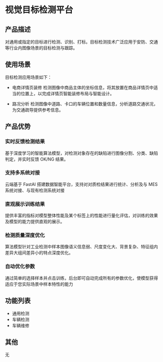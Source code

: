 # 视觉目标检测平台

## 产品描述

对通用或指定的目标进行检测、识别、打标。目标检测技术广泛应用于安防、交通等行业内图像场景的目标检测与跟踪。

## 使用场景

目标检测应用场景如下：

- 电商详情页装修
  检测图像中商品主体的坐标信息，将其放置在商品详情页中适当的位置上，以完成详情页智能装修布局与智能设计。

- 路况分析
  检测图像中道路、卡口的车辆位置和数量信息，分析道路交通状况，为交通疏导提供参考信息。

## 产品优势

### 实时反馈检测结果

基于深度学习的智能算法模型，对检测对象存在的缺陷进行图像分割、分类、缺陷判定，并实时反馈 OK/NG 结果。

### 支持多系统对接

云端基于 FastAI 搭建数据智能平台，支持对对质检结果进行统计、分析及与 MES 系统对接、与现有检测系统对接

### 直观展示训练结果

提供丰富的指标对模型整体性能及某个标签上的性能进行量化评估，对训练的效果及模型的能力提供直观的展示。

### 检测质量深度优化

算法模型针对工业检测中样本图像语义信息弱、尺度变化大、背景复杂、特征组内差异大组间差异小的特点深度优化。

### 自动优化参数

通过简单的选择样本并点击训练，后台即可自动完成所有的参数优化，使模型获得适应于您实际场景中样本特性的能力

## 功能列表

- 通用检测
- 车辆检测
- 车辆维修

## 其他

无
